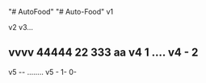 "# AutoFood" "# Auto-Food" v1

v2 v3...

vvvv 44444 22 333
aa
v4 1
....
v4 - 2
----
v5 -- 
........
v5 - 1- 0- 

